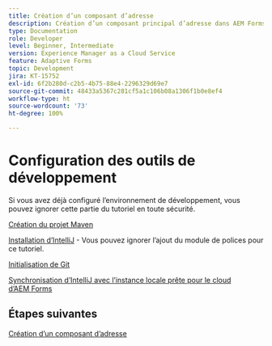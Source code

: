 ```yaml
---
title: Création d’un composant d’adresse
description: Création d’un composant principal d’adresse dans AEM Forms as a Cloud Service
type: Documentation
role: Developer
level: Beginner, Intermediate
version: Experience Manager as a Cloud Service
feature: Adaptive Forms
topic: Development
jira: KT-15752
exl-id: 6f2b280d-c2b5-4b75-88e4-2296329d69e7
source-git-commit: 48433a5367c281cf5a1c106b08a1306f1b0e8ef4
workflow-type: ht
source-wordcount: '73'
ht-degree: 100%

---
```


# Configuration des outils de développement

Si vous avez déjà configuré l’environnement de développement, vous pouvez ignorer cette partie du tutoriel en toute sécurité.

[Création du projet Maven](https://experienceleague.adobe.com/fr/docs/experience-manager-learn/cloud-service/forms/developing-for-cloud-service/getting-started)

[Installation d’IntelliJ](https://experienceleague.adobe.com/fr/docs/experience-manager-learn/cloud-service/forms/developing-for-cloud-service/intellij-set-up) - Vous pouvez ignorer l’ajout du module de polices pour ce tutoriel.

[Initialisation de Git](https://experienceleague.adobe.com/fr/docs/experience-manager-learn/cloud-service/forms/developing-for-cloud-service/setup-git)

[Synchronisation d’IntelliJ avec l’instance locale prête pour le cloud d’AEM Forms](https://experienceleague.adobe.com/fr/docs/experience-manager-learn/cloud-service/forms/developing-for-cloud-service/intellij-and-aem-sync)

## Étapes suivantes

[Création d’un composant d’adresse](./creating-address-component.md)
